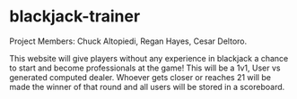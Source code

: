 # blackjack-trainer

Project Members: Chuck Altopiedi, Regan Hayes, Cesar Deltoro.

This website will give players without any experience in blackjack a chance to start and become professionals at the game! This will be a 1v1, User vs generated computed dealer. Whoever gets closer or reaches 21 will be made the winner of that round and all users will be stored in a scoreboard.
